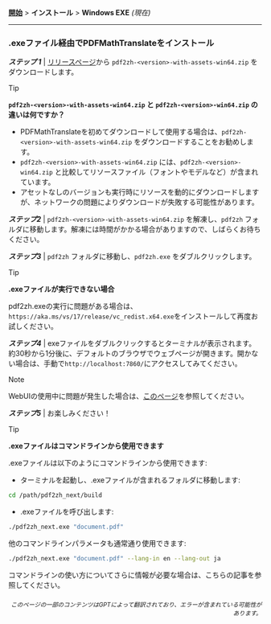 [**開始**](./getting-started.md) > **インストール** > **Windows EXE** _(現在)_

---

### .exeファイル経由でPDFMathTranslateをインストール

***ステップ 1*** | [リリースページ](https://github.com/PDFMathTranslate/PDFMathTranslate-next/releases)から `pdf2zh-<version>-with-assets-win64.zip` をダウンロードします。

> [!TIP]
> **`pdf2zh-<version>-with-assets-win64.zip` と `pdf2zh-<version>-win64.zip` の違いは何ですか？**
>
> - PDFMathTranslateを初めてダウンロードして使用する場合は、`pdf2zh-<version>-with-assets-win64.zip` をダウンロードすることをお勧めします。
> - `pdf2zh-<version>-with-assets-win64.zip` には、`pdf2zh-<version>-win64.zip` と比較してリソースファイル（フォントやモデルなど）が含まれています。
> - アセットなしのバージョンも実行時にリソースを動的にダウンロードしますが、ネットワークの問題によりダウンロードが失敗する可能性があります。

***ステップ2*** | `pdf2zh-<version>-with-assets-win64.zip` を解凍し、`pdf2zh` フォルダに移動します。解凍には時間がかかる場合がありますので、しばらくお待ちください。

***ステップ3*** | `pdf2zh` フォルダに移動し、`pdf2zh.exe` をダブルクリックします。

> [!TIP]
> **.exeファイルが実行できない場合**
>
> pdf2zh.exeの実行に問題がある場合は、`https://aka.ms/vs/17/release/vc_redist.x64.exe`をインストールして再度お試しください。

***ステップ4*** | exeファイルをダブルクリックするとターミナルが表示されます。約30秒から1分後に、デフォルトのブラウザでウェブページが開きます。開かない場合は、手動で`http://localhost:7860/`にアクセスしてみてください。

> [!NOTE]
>
> WebUIの使用中に問題が発生した場合は、[このページ](./USAGE_webui.md)を参照してください。

***ステップ5*** | お楽しみください！

> [!TIP]
> **.exeファイルはコマンドラインから使用できます**
>
> .exeファイルは以下のようにコマンドラインから使用できます:
>
> - ターミナルを起動し、.exeファイルが含まれるフォルダに移動します:
>
> ```bash
> cd /path/pdf2zh_next/build
> ```
>
> - .exeファイルを呼び出します:
>
> ```bash
> ./pdf2zh_next.exe "document.pdf"
> ```
>
> 他のコマンドラインパラメータも通常通り使用できます:
>
> ```bash
> ./pdf2zh_next.exe "document.pdf" --lang-in en --lang-out ja
> ```
>
> コマンドラインの使い方についてさらに情報が必要な場合は、こちらの記事を参照してください。

<div align="right"> 
<h6><small>このページの一部のコンテンツはGPTによって翻訳されており、エラーが含まれている可能性があります。</small></h6>